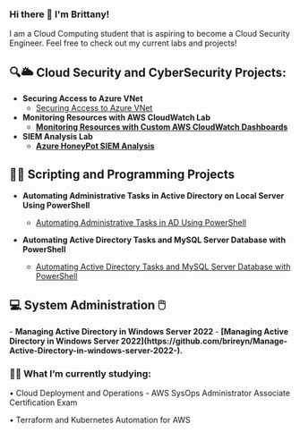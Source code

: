 ### Hi there 👋 I'm Brittany! 

I am a Cloud Computing student that is aspiring to become a Cloud Security Engineer. Feel free to check out my current labs and projects! 


<h2>🔍🌥️ Cloud Security and CyberSecurity Projects:</h2>

- <b>Securing Access to Azure VNet</b>
  - [Securing Access to Azure VNet](https://github.com/brireyn/Azure-VNet)
- <b>Monitoring Resources with AWS CloudWatch Lab</b>
  - <b>[Monitoring Resources with Custom AWS CloudWatch Dashboards](https://github.com/brireyn/Monitor-Resources--AWS) </b>
- <b>SIEM Analysis Lab</b>
  - <b>[Azure HoneyPot SIEM Analysis](https://github.com/brireyn/SIEM-Analysis-Lab) </b>


<h2>👩‍💻 Scripting and Programming Projects</h2>

- <b>Automating Administrative Tasks in Active Directory on Local Server Using PowerShell</b>
  -  [Automating Administrative Tasks in AD Using PowerShell](https://github.com/brireyn/AD-Automation-Lab)

- <b> Automating Active Directory Tasks and MySQL Server Database with PowerShell</b>
  - [Automating Active Directory Tasks and MySQL Server Database with PowerShell](https://github.com/brireyn/-Automating-AD-with-MySQL-Server-DB)

 <h2>💻 System Administration 🖱️ </h2>
 - <b> Managing Active Directory in Windows Server 2022 </b>
   -  <b>[Managing Active Directory in Windows Server 2022](https://github.com/brireyn/Manage-Active-Directory-in-windows-server-2022-).</b>
   
   

   



<h3>🐱‍💻 What I’m currently studying:</h3>

  • Cloud Deployment and Operations - AWS SysOps Administrator Associate Certification Exam 
  
  • Terraform and Kubernetes Automation for AWS 
  
 
  
